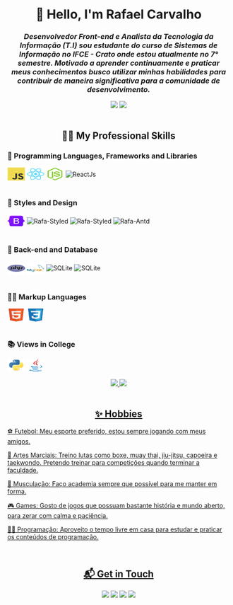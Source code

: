 <h1 align='center'> 👋 Hello, I'm Rafael Carvalho </h1>
<h3 align='center'><em>
    Desenvolvedor Front-end e Analista da Tecnologia da Informação (T.I) sou estudante do curso de Sistemas de
    Informação no IFCE - Crato onde estou atualmente no 7° semestre.
    Motivado a aprender continuamente e praticar meus conhecimentos busco utilizar minhas habilidades para contribuir de
    maneira significativa para a comunidade de desenvolvimento.</em>
</h3>
<div align='center'>
  <a href='https://rafaelcarvalho-dev.web.app/' target='_blank'><img
      src='https://img.shields.io/badge/-PORTF%C3%93LIO-%234361ee?style=for-the-badge' target='_blank'></a>
  <a href='https://www.canva.com/design/DAFCyKyjIeM/kLdG6gaV7tI2FsD36Za0TA/edit?utm_content=DAFCyKyjIeM&utm_campaign=designshare&utm_medium=link2&utm_source=sharebutton'
    target='_blank'><img src='https://img.shields.io/badge/-CURR%C3%8DCULO-lightgrey?style=for-the-badge'
      target='_blank'></a>
</div>

<br>

<h2 align='center'> 👩‍💻 My Professional Skills </h2>

<h3>🚀 Programming Languages, Frameworks and Libraries</h3>
<div display: 'inline-block'>
  <img align='center' alt='Javascript' height='30' width='40'
    src='https://raw.githubusercontent.com/devicons/devicon/master/icons/javascript/javascript-original.svg'>
  <img align='center' alt='ReactJs' height='30' width='40'
    src='https://raw.githubusercontent.com/devicons/devicon/master/icons/react/react-original.svg'>
  <img align='center' alt='NodeJS' height='30' width='40'
    src='https://raw.githubusercontent.com/devicons/devicon/master/icons/nodejs/nodejs-original.svg'>
  <img align='center' alt='ReactJs' height='30'
    src='https://user-images.githubusercontent.com/43313420/105893220-1bae8780-6013-11eb-87be-eeac845ecc6f.png'>
</div>

<br>

<h3>🎨 Styles and Design</h3>

<div display: 'inline-block'>
  <img align='center' alt='Rafa-Bootstrap' height='30' width='40'
    src='https://raw.githubusercontent.com/devicons/devicon/master/icons/bootstrap/bootstrap-original.svg'>
  <img align='center' alt='Rafa-Styled' height='30' width='30' src='https://www.styled-components.com/atom.png'>
  <img align='center' alt='Rafa-Styled' height='30' width='40'
    src='https://cdn.jsdelivr.net/gh/devicons/devicon/icons/materialui/materialui-original.svg'>
  <img align='center' alt='Rafa-Antd' height='30' width='40'
    src='https://camo.githubusercontent.com/363242675617648bfbedd1610f89ac28df0f9e1bac8749d83109fafdf8524fff/68747470733a2f2f67772e616c697061796f626a656374732e636f6d2f7a6f732f726d73706f7274616c2f4b4470677667754d704766716148506a6963524b2e737667'>
</div>

<br>

<h3>💾 Back-end and Database</h3>
<div display: 'inline-block'>
  <img align='center' alt='Php' height='30' width='40'
    src='https://raw.githubusercontent.com/devicons/devicon/master/icons/php/php-original.svg'>
  <img align='center' alt='MySql' height='30' width='40'
    src='https://raw.githubusercontent.com/devicons/devicon/master/icons/mysql/mysql-original-wordmark.svg'>
  <img align='center' alt='SQLite' height='30' width='40'
    src='https://cdn.jsdelivr.net/gh/devicons/devicon/icons/sqlite/sqlite-original.svg'>
  <img align='center' alt='SQLite' height='30' width='40'
    src='https://cdn.jsdelivr.net/gh/devicons/devicon/icons/express/express-original-wordmark.svg'>

</div>

<br>

<h3>👩‍💻 Markup Languages</h3>
<div display: 'inline-block'>
  <img align='center' alt='Rafa-HTML' height='30' width='40'
    src='https://raw.githubusercontent.com/devicons/devicon/master/icons/html5/html5-original.svg'>
  <img align='center' alt='Rafa-CSS' height='30' width='40'
    src='https://raw.githubusercontent.com/devicons/devicon/master/icons/css3/css3-original.svg'>
</div>

<br>

<h3>📚 Views in College</h3>
<div display: 'inline-block'>
  <img align='center' alt='Python' height='30' width='40'
    src='https://raw.githubusercontent.com/devicons/devicon/master/icons/python/python-original.svg'>
  <img align='center' alt='Java' height='30' width='40'
    src='https://raw.githubusercontent.com/devicons/devicon/master/icons/java/java-original.svg'>
</div>

<br>

<div align='center'>
  <a href='https://github.com/rafaelcarvalho-git'>
    <img height='180em'
      src='https://github-readme-stats.vercel.app/api?username=rafaelcarvalho-git&show_icons=true&theme=dark&include_all_commits=true&count_private=true' />
    <img height='180em'
      src='https://github-readme-stats.vercel.app/api/top-langs/?username=rafaelcarvalho-git&layout=compact&langs_count=7&theme=dark' />
</div>

<br>

<h2 align='center'>✨ Hobbies </h2>
<div>
  <p>⚽ Futebol: Meu esporte preferido, estou sempre jogando com meus amigos.</p>
  <p>🥊 Artes Marciais: Treino lutas como boxe, muay thai, jiu-jitsu, capoeira e taekwondo. Pretendo treinar para
    competições quando terminar a faculdade.</p>
  <p>💪 Musculação: Faço academia sempre que possível para me manter em forma.</p>
  <p>🎮 Games: Gosto de jogos que possuam bastante história e mundo aberto, para zerar com calma e paciência.</p>
  <p>👨‍💻 Programação: Aproveito o tempo livre em casa para estudar e praticar os conteúdos de programação.</p>
</div>
<br>

<h2 align='center'> 📬 Get in Touch</h2>
<div align='center'>
  <a href='https://api.whatsapp.com/send/?phone=5588988573004&text&app_absent=0' target='_blank'><img
      src='https://img.shields.io/badge/WhatsApp-25D366?style=for-the-badge&logo=whatsapp&logoColor=white'
      target='_blank'></a>
  <a href='https://instagram.com/rafaelcarvalho.py' target='_blank'><img
      src='https://img.shields.io/badge/-Instagram-%23E4405F?style=for-the-badge&logo=instagram&logoColor=white'
      target='_blank'></a>
  <a href='mailto:rafaskyplay@gmail.com'><img
      src='https://img.shields.io/badge/-Gmail-%23333?style=for-the-badge&logo=gmail&logoColor=white'
      target='_blank'></a>
  <a href='https://www.linkedin.com/in/rafaelcarvalho-ti/-45875016a' target='_blank'><img
      src='https://img.shields.io/badge/-LinkedIn-%230077B5?style=for-the-badge&logo=linkedin&logoColor=white'
      target='_blank'></a>
</div>
